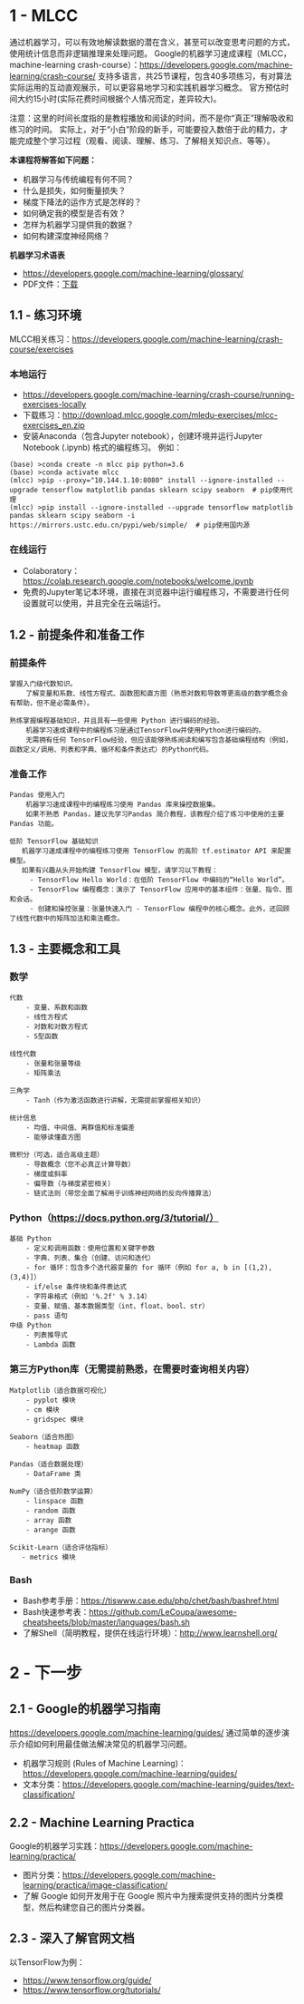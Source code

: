 # 1 - MLCC
通过机器学习，可以有效地解读数据的潜在含义，甚至可以改变思考问题的方式，使用统计信息而非逻辑推理来处理问题。
Google的机器学习速成课程（MLCC，machine-learning crash-course）：https://developers.google.com/machine-learning/crash-course/
支持多语言，共25节课程，包含40多项练习，有对算法实际运用的互动直观展示，可以更容易地学习和实践机器学习概念。
官方预估时间大约15小时(实际花费时间根据个人情况而定，差异较大)。

注意：这里的时间长度指的是教程播放和阅读的时间，而不是你“真正”理解吸收和练习的时间。
实际上，对于“小白”阶段的新手，可能要投入数倍于此的精力，才能完成整个学习过程（观看、阅读、理解、练习、了解相关知识点、等等）。

**本课程将解答如下问题：**
- 机器学习与传统编程有何不同？
- 什么是损失，如何衡量损失？
- 梯度下降法的运作方式是怎样的？
- 如何确定我的模型是否有效？
- 怎样为机器学习提供我的数据？
- 如何构建深度神经网络？

**机器学习术语表**
- https://developers.google.com/machine-learning/glossary/    
- PDF文件：[下载](https://files.cnblogs.com/files/anliven/GoogleMLCC%E6%9C%BA%E5%99%A8%E5%AD%A6%E4%B9%A0%E6%9C%AF%E8%AF%AD%E8%A1%A8.zip)


## 1.1 - 练习环境
MLCC相关练习：https://developers.google.com/machine-learning/crash-course/exercises

### 本地运行
- https://developers.google.com/machine-learning/crash-course/running-exercises-locally
- 下载练习：http://download.mlcc.google.com/mledu-exercises/mlcc-exercises_en.zip
- 安装Anaconda（包含Jupyter notebook），创建环境并运行Jupyter Notebook (.ipynb) 格式的编程练习。
例如：
```
(base) >conda create -n mlcc pip python=3.6
(base) >conda activate mlcc
(mlcc) >pip --proxy="10.144.1.10:8080" install --ignore-installed --upgrade tensorflow matplotlib pandas sklearn scipy seaborn  # pip使用代理
(mlcc) >pip install --ignore-installed --upgrade tensorflow matplotlib pandas sklearn scipy seaborn -i https://mirrors.ustc.edu.cn/pypi/web/simple/  # pip使用国内源
```

### 在线运行
- Colaboratory： https://colab.research.google.com/notebooks/welcome.ipynb
- 免费的Jupyter笔记本环境，直接在浏览器中运行编程练习，不需要进行任何设置就可以使用，并且完全在云端运行。


## 1.2 - 前提条件和准备工作
### 前提条件
```
掌握入门级代数知识。 
    了解变量和系数、线性方程式、函数图和直方图（熟悉对数和导数等更高级的数学概念会有帮助，但不是必需条件）。

熟练掌握编程基础知识，并且具有一些使用 Python 进行编码的经验。
    机器学习速成课程中的编程练习是通过TensorFlow并使用Python进行编码的。
    无需拥有任何 TensorFlow经验，但应该能够熟练阅读和编写包含基础编程结构（例如，函数定义/调用、列表和字典、循环和条件表达式）的Python代码。
```

### 准备工作
```
Pandas 使用入门
    机器学习速成课程中的编程练习使用 Pandas 库来操控数据集。
    如果不熟悉 Pandas，建议先学习Pandas 简介教程，该教程介绍了练习中使用的主要 Pandas 功能。

低阶 TensorFlow 基础知识
   机器学习速成课程中的编程练习使用 TensorFlow 的高阶 tf.estimator API 来配置模型。
   如果有兴趣从头开始构建 TensorFlow 模型，请学习以下教程：
     - TensorFlow Hello World：在低阶 TensorFlow 中编码的“Hello World”。
     - TensorFlow 编程概念：演示了 TensorFlow 应用中的基本组件：张量、指令、图和会话。
     - 创建和操控张量：张量快速入门 - TensorFlow 编程中的核心概念。此外，还回顾了线性代数中的矩阵加法和乘法概念。
```


## 1.3 - 主要概念和工具
### 数学
```
代数
    - 变量、系数和函数
    - 线性方程式
    - 对数和对数方程式
    - S型函数

线性代数
    - 张量和张量等级
    - 矩阵乘法

三角学
    - Tanh（作为激活函数进行讲解，无需提前掌握相关知识）

统计信息
    - 均值、中间值、离群值和标准偏差
    - 能够读懂直方图

微积分（可选，适合高级主题）
    - 导数概念（您不必真正计算导数）
    - 梯度或斜率
    - 偏导数（与梯度紧密相关）
    - 链式法则（带您全面了解用于训练神经网络的反向传播算法）
```

### Python（https://docs.python.org/3/tutorial/）
```
基础 Python
    - 定义和调用函数：使用位置和关键字参数
    - 字典、列表、集合（创建、访问和迭代）
    - for 循环：包含多个迭代器变量的 for 循环（例如 for a, b in [(1,2), (3,4)]）
    - if/else 条件块和条件表达式
    - 字符串格式（例如 '%.2f' % 3.14）
    - 变量、赋值、基本数据类型（int、float、bool、str）
    - pass 语句
中级 Python
    - 列表推导式
    - Lambda 函数
```

### 第三方Python库（无需提前熟悉，在需要时查询相关内容）
```
Matplotlib（适合数据可视化）
    - pyplot 模块
    - cm 模块
    - gridspec 模块

Seaborn（适合热图）
    - heatmap 函数

Pandas（适合数据处理）
    - DataFrame 类

NumPy（适合低阶数学运算）
    - linspace 函数
    - random 函数
    - array 函数
    - arange 函数

Scikit-Learn（适合评估指标）
   - metrics 模块
```

### Bash
- Bash参考手册：https://tiswww.case.edu/php/chet/bash/bashref.html
- Bash快速参考表：https://github.com/LeCoupa/awesome-cheatsheets/blob/master/languages/bash.sh
- 了解Shell（简明教程，提供在线运行环境）：http://www.learnshell.org/



# 2 - 下一步
## 2.1 - Google的机器学习指南
https://developers.google.com/machine-learning/guides/
通过简单的逐步演示介绍如何利用最佳做法解决常见的机器学习问题。
- 机器学习规则 (Rules of Machine Learning)： https://developers.google.com/machine-learning/guides/
- 文本分类：https://developers.google.com/machine-learning/guides/text-classification/


## 2.2 - Machine Learning Practica
Google的机器学习实践：https://developers.google.com/machine-learning/practica/
- 图片分类：https://developers.google.com/machine-learning/practica/image-classification/
- 了解 Google 如何开发用于在 Google 照片中为搜索提供支持的图片分类模型，然后构建您自己的图片分类器。


## 2.3 - 深入了解官网文档 
以TensorFlow为例：
- https://www.tensorflow.org/guide/
- https://www.tensorflow.org/tutorials/
